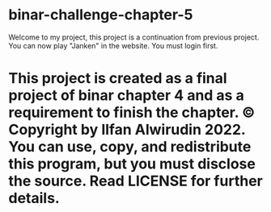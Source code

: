 
# binar-challenge-chapter-5 


Welcome to my project, this project is a continuation from previous project. You can now play "Janken" in the website. You must login first. 

This project is created as a final project of binar chapter 4 and as a requirement to finish the chapter.
© Copyright by Ilfan Alwirudin 2022. You can use, copy, and redistribute this program, but you must disclose the source. Read LICENSE for further details.
=======
